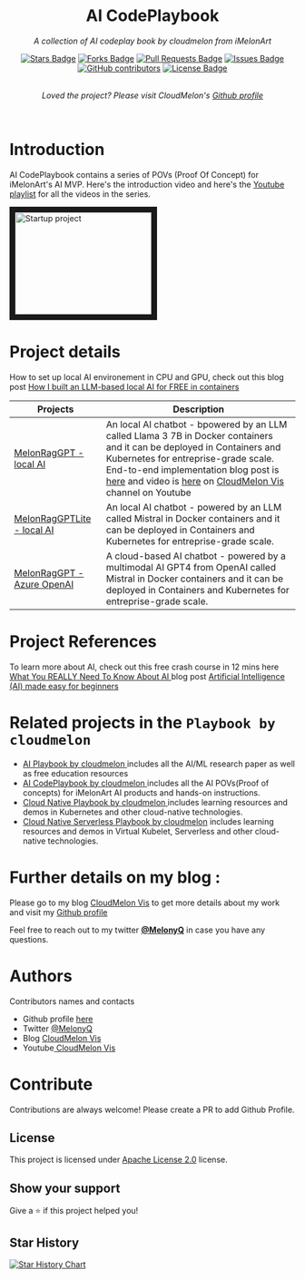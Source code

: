 <h1 align="center">AI CodePlaybook</h1>
<p align="center"><i>A collection of AI codeplay book by cloudmelon from iMelonArt</i></p>
<div align="center">
  <a href="https://github.com/iMelonArt/AI-CodePlaybook/stargazers"><img src="https://img.shields.io/github/stars/iMelonArt/AI-CodePlaybook" alt="Stars Badge"/></a>
<a href="https://github.com/iMelonArt/AI-CodePlaybook/network/members"><img src="https://img.shields.io/github/forks/iMelonArt/AI-CodePlaybook" alt="Forks Badge"/></a>
<a href="https://github.com/iMelonArt/AI-CodePlaybook/pulls"><img src="https://img.shields.io/github/issues-pr/iMelonArt/AI-CodePlaybook" alt="Pull Requests Badge"/></a>
<a href="https://github.com/iMelonArt/AI-CodePlaybook/issues"><img src="https://img.shields.io/github/issues/iMelonArt/AI-CodePlaybook" alt="Issues Badge"/></a>
<a href="https://github.com/iMelonArt/AI-CodePlaybook/graphs/contributors"><img alt="GitHub contributors" src="https://img.shields.io/github/contributors/iMelonArt/AI-CodePlaybook?color=2b9348"></a>
<a href="https://github.com/iMelonArt/AI-CodePlaybook/blob/main/LICENSE"><img src="https://img.shields.io/github/license/iMelonArt/AI-CodePlaybook?color=2b9348" alt="License Badge"/></a>
</div>
<br>
<p align="center"><i>Loved the project? Please visit CloudMelon's <a href="https://github.com/cloudmelon">Github profile</a></i></p>
<br>

# Introduction

AI CodePlaybook contains a series of POVs (Proof Of Concept) for iMelonArt's AI MVP. Here's the introduction video and here's the [Youtube playlist](https://bit.ly/ai-startup-cloudmelon) for all the videos in the series.

<a href="http://www.youtube.com/watch?feature=player_embedded&v=0FoRYTFwGec" target="_blank"><img src="http://img.youtube.com/vi/0FoRYTFwGec/0.jpg" 
alt="Startup project" width="240" height="180" border="10" /></a>


# Project details 
How to set up local AI environement in CPU and GPU, check out this blog post [How I built an LLM-based local AI for FREE in containers](https://cloudmelonvision.com/how-i-built-an-llm-based-local-ai-for-free-in-docker-containers/)

| Projects | Description |
| --- | --- |
| [MelonRagGPT - local AI](https://github.com/iMelonArt/AI-Playbook/melonRagGPT) | An local AI chatbot - bpowered by an LLM called Llama 3 7B in Docker containers and it can be deployed in Containers and Kubernetes for entreprise-grade scale. End-to-end implementation blog post is [here]() and video is [here]() on [CloudMelon Vis]() channel on Youtube|
| [MelonRagGPTLite - local AI](https://github.com/iMelonArt/AI-Playbook/melonRagGPTLite) | An local AI chatbot - powered by an LLM called Mistral in Docker containers and it can be deployed in Containers and Kubernetes for entreprise-grade scale. |
| [MelonRagGPT - Azure OpenAI](https://github.com/iMelonArt/AI-Playbook/melonOpenAIRagGPT) | A cloud-based AI chatbot - powered by a multimodal AI GPT4 from OpenAI called Mistral in Docker containers and it can be deployed in Containers and Kubernetes for entreprise-grade scale. |
 
# Project References
To learn more about AI, check out this free crash course in 12 mins here [What You REALLY Need To Know About AI ](https://youtu.be/aW3GmbCnWW4) blog post [Artificial Intelligence (AI) made easy for beginners](https://cloudmelonvision.com/artificial-intelligence-ai-made-easy-for-beginners/)


# Related projects in the `Playbook by cloudmelon ` 

- [AI Playbook by cloudmelon ](https://github.com/iMelonArt/AI-Playbook)includes all the AI/ML research paper as well as free education resources
- [AI CodePlaybook by cloudmelon ](https://github.com/iMelonArt/AI-Playbook)includes all the AI POVs(Proof of concepts) for iMelonArt AI products and hands-on instructions.
- [Cloud Native Playbook by cloudmelon ](https://github.com/cloudmelon/Cloud-Native-Playbook) includes learning resources and demos in Kubernetes and other cloud-native technologies.
- [Cloud Native Serverless Playbook by cloudmelon](https://github.com/cloudmelon/Cloud-Native-Serverless-Playbook) includes learning resources and demos in Virtual Kubelet, Serverless and other cloud-native technologies.

# Further details on my blog : 

Please go to my blog [CloudMelon Vis](https://cloudmelonvision.com) to get more details about my work and visit my <a href="https://github.com/cloudmelon">Github profile</a></i></p>

Feel free to reach out to my twitter [**@MelonyQ**](https://twitter.com/MelonyQ) in case you have any questions. 

# Authors

Contributors names and contacts

- Github profile [here](https://github.com/cloudmelon)
- Twitter [@MelonyQ](https://twitter.com/melonyq)
- Blog [CloudMelon Vis](https://cloudmelonvision.com)
- Youtube[ CloudMelon Vis](https://www.youtube.com/@CloudMelonVis?sub_confirmation=1)

# Contribute

Contributions are always welcome! Please create a PR to add Github Profile.

## License

This project is licensed under [Apache License 2.0](https://www.apache.org/licenses/LICENSE-2.0) license.

## Show your support

Give a ⭐️ if this project helped you!

## Star History

[![Star History Chart](https://api.star-history.com/svg?repos=iMelonArt/AI-CodePlaybook&type=Date)](https://star-history.com/#iMelonArt/AI-CodePlaybook&Date)

